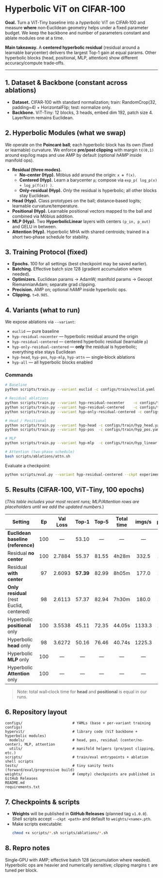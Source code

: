 
# Hyperbolic ViT on CIFAR‑100

**Goal.** Turn a ViT‑Tiny baseline into a *hyperbolic* ViT on CIFAR‑100 and measure **where** non‑Euclidean geometry helps under a fixed parameter budget. We keep the backbone and number of parameters constant and ablate modules one at a time.

**Main takeaway.** A **centered hyperbolic residual** (residual around a learnable barycenter) delivers the largest Top‑1 gain at equal params. Other hyperbolic blocks (head, positional, MLP, attention) show different accuracy/compute trade‑offs.

---

## 1. Dataset & Backbone (constant across ablations)
- **Dataset.** CIFAR‑100 with standard normalization; train: RandomCrop(32, padding=4) + HorizontalFlip; test: normalize only.
- **Backbone.** ViT‑Tiny: 12 blocks, 3 heads, embed dim 192, patch size 4. LayerNorm remains Euclidean.

## 2. Hyperbolic Modules (what we swap)
We operate on the **Poincaré ball**; each hyperbolic block has its own (fixed or learnable) curvature. We enforce **pre/post clipping** with margin `t∈(0,1)` around exp/log maps and use AMP by default (optional *hAMP* inside manifold ops).

- **Residual (three modes).**
  - **No‑center (Hyp).** Mӧbius add around the origin: `x ⊕ f(x)`.
  - **Centered (Hyp).** Learn a barycenter `p`; compose via `exp_p( log_p(x) + log_p(f(x)) )`.
  - **Only‑residual (Hyp).** *Only* the residual is hyperbolic; all other blocks stay Euclidean.
- **Head (Hyp).** Class prototypes on the ball; distance‑based logits; learnable curvature/temperature.
- **Positional (Hyp).** Learnable positional vectors mapped to the ball and combined via Mӧbius addition.
- **MLP (Hyp).** Two **HyperbolicLinear** layers with centers `(p_in, p_out)` and GELU in between.
- **Attention (Hyp).** Hyperbolic MHA with shared centroids; trained in a short two‑phase schedule for stability.

## 3. Training Protocol (fixed)
- **Epochs.** 100 for all settings (best checkpoint may be saved earlier).
- **Batching.** Effective batch size 128 (gradient accumulation where needed).
- **Optimizers.** Euclidean params → AdamW; manifold params → Geoopt RiemannianAdam; separate grad clipping.
- **Precision.** AMP on; optional *hAMP* inside hyperbolic ops.
- **Clipping.** `t=0.985`.

## 4. Variants (what to run)
We expose ablations via `--variant`:

- `euclid` — pure baseline
- `hyp-residual-nocenter` — hyperbolic residual around the origin
- `hyp-residual-centered` — centered hyperbolic residual (learnable `p`)
- `hyp-only-residual-centered` — **only** the residual is hyperbolic; everything else stays Euclidean
- `hyp-head`, `hyp-pos`, `hyp-mlp`, `hyp-attn` — single‑block ablations
- `hyp-all` — all hyperbolic blocks enabled

### Commands
```bash
# Baseline
python scripts/train.py --variant euclid -c configs/train/euclid.yaml

# Residual ablations
python scripts/train.py --variant hyp-residual-nocenter    -c configs/train/hyp_residual_nocenter.yaml
python scripts/train.py --variant hyp-residual-centered    -c configs/train/hyp_residual_centered.yaml
python scripts/train.py --variant hyp-only-residual-centered -c configs/train/hyp_only_residual_centered.yaml

# Head / Positional
python scripts/train.py --variant hyp-head -c configs/train/hyp_head.yaml
python scripts/train.py --variant hyp-pos  -c configs/train/hyp_pos.yaml

# MLP
python scripts/train.py --variant hyp-mlp  -c configs/train/hyp_linear.yaml

# Attention (two-phase schedule)
bash scripts/ablations/attn.sh
```

Evaluate a checkpoint:
```bash
python scripts/eval.py --variant hyp-residual-centered --ckpt experiments/residual_centered/h_residual_centered.pth
```

## 5. Results (CIFAR‑100, ViT‑Tiny, **100 epochs**)
(*This table includes your most recent runs; MLP/Attention rows are placeholders until we add the updated numbers*.)

| Setting                                  | Ep | Val Loss | Top‑1 | Top‑5 | Total time | imgs/s | pball | hball |
|------------------------------------------|:--:|:--------:|:-----:|:-----:|:----------:|:------:|:-----:|:-----:|
| **Euclidean baseline (reference)**       |100 |    —     | 53.10 |   —   |     —      |   —    |   —   |   —   |
| Residual **no center**                   |100 | 2.7884   | 55.37 | 81.55 | 4h28m      | 332.5  | 1.79  | 0.99  |
| Residual **with center**                 | 97 | 2.6093   | **57.39** | 82.99 | 8h05m      | 177.0  | 1.91  | 0.99  |
| **Only residual** (rest Euclid, centered)| 98 | 2.6113   | 57.37 | 82.94 | 7h30m      | 180.0  | 1.91  | 0.99  |
| Hyperbolic **positional** only           |100 | 3.5538   | 45.11 | 72.35 | 44.05s     | 1133.3 | 1.72  | 1.47  |
| Hyperbolic **head** only                 | 98 | 3.6272   | 50.16 | 76.46 | 40.74s     | 1225.3 |   —   | 1.54  |
| Hyperbolic **MLP** only                  |100 |    —     |   —   |   —   |     —      |   —    |   —   |   —   |
| Hyperbolic **Attention** only            |100 |    —     |   —   |   —   |     —      |   —    |   —   |   —   |

> Note: total wall‑clock time for **head** and **positional** is equal in our runs.

## 6. Repository layout
```
configs/                       # YAMLs (base + per-variant training configs)
hypervit/                      # library code (ViT backbone + hyperbolic modules)
  models/                      # head, pos, residual (center/no-center), MLP, attention
  utils/                       # manifold helpers (pre/post clipping, etc.)
scripts/                       # train/eval entrypoints + ablation shell scripts
tests/                         # tiny sanity tests (forward/eval/progressive build)
weights/                       # (empty) checkpoints are published in GitHub Releases
README.md
requirements.txt
```

## 7. Checkpoints & scripts
- **Weights** will be published in **GitHub Releases** (planned tag `v1.0.0`). Shell scripts accept `--ckpt <path>` and default to `weights/<name>.pth`.
- Make scripts executable:
  ```bash
  chmod +x scripts/*.sh scripts/ablations/*.sh
  ```

## 8. Repro notes
Single‑GPU with AMP; effective batch 128 (accumulation where needed). Hyperbolic ops are heavier and numerically sensitive; clipping margins `t` are tuned per block.
